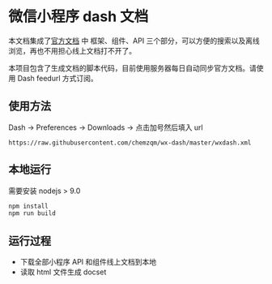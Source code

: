 # 微信小程序 dash 文档

本文档集成了[官方文档](https://developers.weixin.qq.com/miniprogram/dev/) 中
框架、组件、API 三个部分，可以方便的搜索以及离线浏览，再也不用担心线上文档打不开了。

本项目包含了生成文档的脚本代码，目前使用服务器每日自动同步官方文档。请使用 Dash
feedurl 方式订阅。

## 使用方法

Dash -> Preferences -> Downloads -> 点击加号然后填入 url

```
https://raw.githubusercontent.com/chemzqm/wx-dash/master/wxdash.xml
```

## 本地运行

需要安装 nodejs > 9.0

``` sh
npm install
npm run build
```

## 运行过程

* 下载全部小程序 API 和组件线上文档到本地
* 读取 html 文件生成 docset
